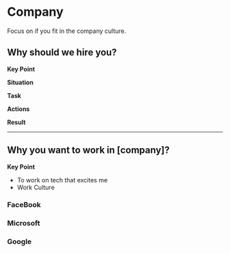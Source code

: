 # Company

Focus on if you fit in the company culture.

## Why should we hire you?

**Key Point**

**Situation**

**Task**

**Actions**

**Result**

----

## Why you want to work in [company]?

**Key Point**

  * To work on tech that excites me
  * Work Culture
  ### FaceBook
  ### Microsoft
  ### Google

 

